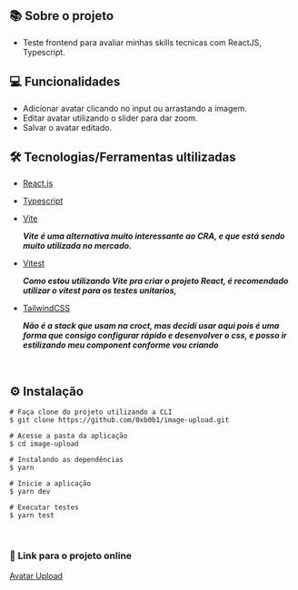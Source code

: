 

## 📚 Sobre o projeto

* Teste frontend para avaliar minhas skills tecnicas com ReactJS, Typescript.


## 💻 Funcionalidades

* Adicionar avatar clicando no input ou arrastando a imagem.
* Editar avatar utilizando o slider para dar zoom.
* Salvar o avatar editado.

## 🛠️ Tecnologias/Ferramentas ultilizadas

* [React.js](https://react.dev/)
* [Typescript](https://www.typescriptlang.org/)
* [Vite](https://vitejs.dev/)

  ***Vite é uma alternativa muito interessante ao CRA, e que está sendo muito utilizada no mercado.***
* [Vitest](https://vitest.dev/)

  ***Como estou utilizando Vite pra criar o projeto React, é recomendado utilizar o vitest para os testes unitarios,***
  
* [TailwindCSS](https://tailwindcss.com/)
  
  ***Não é a stack que usam na croct, mas decidi usar aqui pois é uma forma que consigo configurar rápido e desenvolver o css, e posso ir estilizando meu component conforme vou criando***



&nbsp;

## ⚙️ Instalação
```
# Faça clone do projeto utilizando a CLI 
$ git clone https://github.com/0xb0b1/image-upload.git
```

```
# Acesse a pasta da aplicação
$ cd image-upload

# Instalando as dependências
$ yarn

# Inicie a aplicação 
$ yarn dev

# Executar testes
$ yarn test

```

&nbsp;

### 🔗 Link para o projeto online


[Avatar Upload](https://avatar-upload-one.vercel.app/)

&nbsp;
